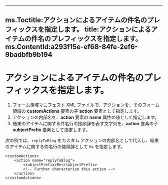 

---
ms.Toctitle:アクションによるアイテムの件名のプレフィックスを指定します。
title:アクションによるアイテムの件名のプレフィックスを指定します。
ms.ContentId:a293f15e-ef68-84fe-2ef6-9badbfb9b194
---
# アクションによるアイテムの件名のプレフィックスを指定します。



1. フォーム領域マニフェスト XML ファイルで、アクションを、そのフォーム領域の **customActions** 要素の子 **action** 要素として指定します。
2. アクションの内部名を、**action** 要素の **name** 属性の値として指定します。
3. 結果のアイテムに関する件名行の接頭辞を表す文字列を、**action** 要素の子 **subjectPrefix** 要素として指定します。

次の例では、`replyToBlog` をカスタム アクションの内部名として代入し、結果のアイテムに関する件名行の接頭辞として `Re` を指定します。

```sourcecode
<customActions>
    <action name="replyToBlog">
        <subjectPrefix>Re</subjectPrefix>
        <!-- Further characterize this action -->
    </action>
</customActions>
```





